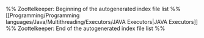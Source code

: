 %% Zoottelkeeper: Beginning of the autogenerated index file list  %%
 [[Programming/Programming languages/Java/Multithreading/Executors/JAVA Executors|JAVA Executors]]
%% Zoottelkeeper: End of the autogenerated index file list  %%
